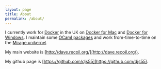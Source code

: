 ```yaml
---
layout: page
title: About
permalink: /about/
---
```


I currently work for
[Docker](https://www.docker.com/) in the UK on
[Docker for Mac](https://www.docker.com/docker-mac)
and
[Docker for Windows](https://www.docker.com/docker-windows).
I maintain some
[OCaml packages](https://opam.ocaml.org/)
and work from-time-to-time on the
[Mirage unikernel](https://mirage.io/).

My main website is [http://dave.recoil.org/](http://dave.recoil.org/).

My github page is [https://github.com/djs55](https://github.com/djs55).

